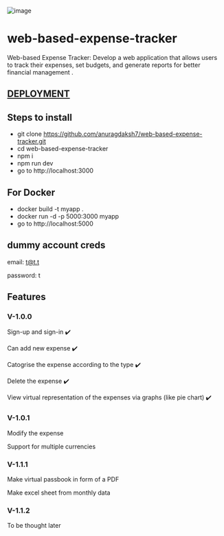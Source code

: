 ![image](https://github.com/anuragdaksh7/web-based-expense-tracker/assets/84393491/e7acdfa9-40d9-4c9c-afe6-df1283fcf7cf)

# web-based-expense-tracker
Web-based Expense Tracker: Develop a web application that allows users to track their expenses, set budgets, and generate reports for better financial management .

## [DEPLOYMENT](https://web-expense-tracker.onrender.com/)

## Steps to install
- git clone https://github.com/anuragdaksh7/web-based-expense-tracker.git
- cd web-based-expense-tracker
- npm i
- npm run dev
- go to http://localhost:3000

## For Docker
- docker build -t myapp .
- docker run -d -p 5000:3000 myapp
- go to http://localhost:5000

## dummy account creds
  email: t@t.t
  
  password: t

## Features

### V-1.0.0

  Sign-up and sign-in ✔️
  
  Can add new expense ✔️
  
  Catogrise the expense according to the type ✔️
  
  Delete the expense  ✔️
  
  View virtual representation of the expenses via graphs (like pie chart) ✔️
  

### V-1.0.1
  
  Modify the expense
  
  Support for multiple currencies

### V-1.1.1

  Make virtual passbook in form of a PDF
  
  Make excel sheet from monthly data

### V-1.1.2

  To be thought later
